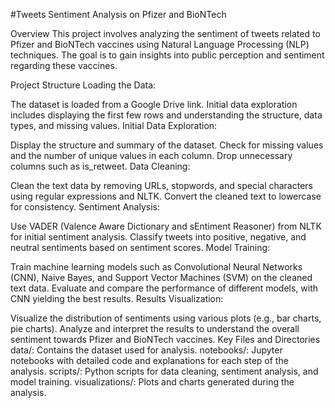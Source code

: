 #Tweets Sentiment Analysis on Pfizer and BioNTech

Overview
This project involves analyzing the sentiment of tweets related to Pfizer and BioNTech vaccines using Natural Language Processing (NLP) techniques. The goal is to gain insights into public perception and sentiment regarding these vaccines.

Project Structure
Loading the Data:

The dataset is loaded from a Google Drive link.
Initial data exploration includes displaying the first few rows and understanding the structure, data types, and missing values.
Initial Data Exploration:

Display the structure and summary of the dataset.
Check for missing values and the number of unique values in each column.
Drop unnecessary columns such as is_retweet.
Data Cleaning:

Clean the text data by removing URLs, stopwords, and special characters using regular expressions and NLTK.
Convert the cleaned text to lowercase for consistency.
Sentiment Analysis:

Use VADER (Valence Aware Dictionary and sEntiment Reasoner) from NLTK for initial sentiment analysis.
Classify tweets into positive, negative, and neutral sentiments based on sentiment scores.
Model Training:

Train machine learning models such as Convolutional Neural Networks (CNN), Naive Bayes, and Support Vector Machines (SVM) on the cleaned text data.
Evaluate and compare the performance of different models, with CNN yielding the best results.
Results Visualization:

Visualize the distribution of sentiments using various plots (e.g., bar charts, pie charts).
Analyze and interpret the results to understand the overall sentiment towards Pfizer and BioNTech vaccines.
Key Files and Directories
data/: Contains the dataset used for analysis.
notebooks/: Jupyter notebooks with detailed code and explanations for each step of the analysis.
scripts/: Python scripts for data cleaning, sentiment analysis, and model training.
visualizations/: Plots and charts generated during the analysis.

